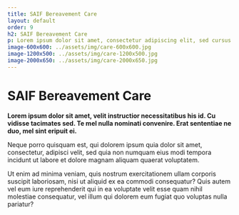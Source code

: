 ```yaml
---
title: SAIF Bereavement Care
layout: default
order: 9
h2: SAIF Bereavement Care
p: Lorem ipsum dolor sit amet, consectetur adipiscing elit, sed cursus nunc quis vehicula tempor.
image-600x600: ../assets/img/care-600x600.jpg
image-1200x500: ../assets/img/care-1200x500.jpg
image-2000x650: ../assets/img/care-2000x650.jpg
---
```


<h1>SAIF Bereavement Care</h1>
<p><strong>Lorem ipsum dolor sit amet, velit instructior necessitatibus his id. Cu vidisse tacimates sed. Te mel nulla nominati convenire. Erat sententiae ne duo, mel sint eripuit ei.</strong></p>
<p>Neque porro quisquam est, qui dolorem ipsum quia dolor sit amet, consectetur, adipisci velit, sed quia non numquam eius modi tempora incidunt ut labore et dolore magnam aliquam quaerat voluptatem.</p>
<p>Ut enim ad minima veniam, quis nostrum exercitationem ullam corporis suscipit laboriosam, nisi ut aliquid ex ea commodi consequatur? Quis autem vel eum iure reprehenderit qui in ea voluptate velit esse quam nihil molestiae consequatur, vel illum qui dolorem eum fugiat quo voluptas nulla pariatur?</p>
